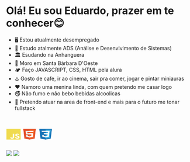 # Olá! Eu sou Eduardo, prazer em te conhecer😊

- 🖥️ Estou atualmente desempregado
- 📖 Estudo atalmente ADS (Análise e Desenvlvimento de Sistemas)
- 🏛️ Esudando na Anhanguera 
- 🏡 Moro em Santa Bárbara D'Oeste 
- 🏕️ Faço JAVASCRIPT, CSS, HTML pela alura
- ♨️ Gosto de cafe, ir ao cinema, sair pra comer, jogar e pintar miniauras 
- ❤️ Namoro uma menina linda, com quem pretendo me casar logo
- 🚭 Não fumo e não bebo bebidas alcoolicas
- 👾 Pretendo atuar na area de front-end e mais para o futuro me tonar fullstack

<div>
  <a href-"https://github.com/Emy-king">
  <img height-"180em" src-"https://github-readme-stats.vercel.app/api?username-Emy-king&show_icons-true&theme-dracula&include_all_commits-true&count_private-true"/>
  <img height-"180em" src-"github-readme-stats.vercel.app/api/top-langs/?usaername-Emy-king&layout-compact&langs_count16&theme-dracula"/>
</div>

<div style="display: inline_block"><br>
  <img align="center" alt="Rafa-Js" height="30" width="40" src="https://raw.githubusercontent.com/devicons/devicon/master/icons/javascript/javascript-plain.svg">
  <img align="center" alt="Rafa-HTML" height="30" width="40" src="https://raw.githubusercontent.com/devicons/devicon/master/icons/html5/html5-original.svg">
  <img align="center" alt="Rafa-CSS" height="30" width="40" src="https://raw.githubusercontent.com/devicons/devicon/master/icons/css3/css3-original.svg">
</div>
  
  ##
 
<div> 
 <a href="[https://www.instagram.com/eduardoemydio/]" target="_blank"><img src="https://img.shields.io/badge/-Instagram-%23E4405F?style=for-the-badge&logo=instagram&logoColor=white" target="_blank"></a>
 <a href="[https://www.linkedin.com/in/eduardo-emydio-063208259/]" target="_blank"><img src="https://img.shields.io/badge/-LinkedIn-%230077B5?style=for-the-badge&logo=linkedin&logoColor=white" target="_blank"></a> 
  
</div>

